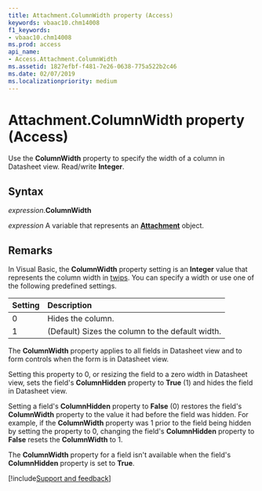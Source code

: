 ```yaml
---
title: Attachment.ColumnWidth property (Access)
keywords: vbaac10.chm14008
f1_keywords:
- vbaac10.chm14008
ms.prod: access
api_name:
- Access.Attachment.ColumnWidth
ms.assetid: 1827efbf-f481-7e26-0638-775a522b2c46
ms.date: 02/07/2019
ms.localizationpriority: medium
---
```



# Attachment.ColumnWidth property (Access)

Use the **ColumnWidth** property to specify the width of a column in Datasheet view. Read/write **Integer**.


## Syntax

_expression_.**ColumnWidth**

_expression_ A variable that represents an **[Attachment](Access.Attachment.md)** object.


## Remarks

In Visual Basic, the **ColumnWidth** property setting is an **Integer** value that represents the column width in [twips](../language/glossary/vbe-glossary.md#twip). You can specify a width or use one of the following predefined settings.

|Setting|Description|
|:-----|:-----|
|0|Hides the column.|
|1|(Default) Sizes the column to the default width.|

The **ColumnWidth** property applies to all fields in Datasheet view and to form controls when the form is in Datasheet view.

Setting this property to 0, or resizing the field to a zero width in Datasheet view, sets the field's **ColumnHidden** property to **True** (1) and hides the field in Datasheet view.

Setting a field's **ColumnHidden** property to **False** (0) restores the field's **ColumnWidth** property to the value it had before the field was hidden. For example, if the **ColumnWidth** property was 1 prior to the field being hidden by setting the property to 0, changing the field's **ColumnHidden** property to **False** resets the **ColumnWidth** to 1.

The **ColumnWidth** property for a field isn't available when the field's **ColumnHidden** property is set to **True**.




[!include[Support and feedback](~/includes/feedback-boilerplate.md)]